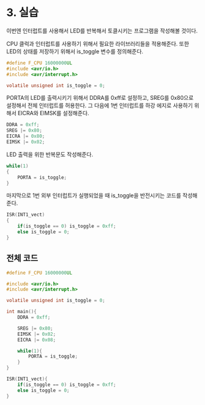 # 3. 실습

이번엔 인터럽트를 사용해서 LED를 반복해서 토클시키는 프로그램을 작성해볼 것이다.

CPU 클럭과 인터럽트를 사용하기 위해서 필요한 라이브러리들을 적용해준다. 또한 LED의 상태를 저장하기 위해서 is_toggle 변수를 정의해준다.

```c
#define F_CPU 16000000UL
#include <avr/io.h>
#include <avr/interrupt.h>

volatile unsigned int is_toggle = 0;
```

PORTA의 LED를 출력시키기 위해서 DDRA를 0xff로 설정하고, SREG를 0x80으로 설정해서 전체 인터럽트를 허용한다.
그 다음에 1번 인터럽트를 하강 에지로 사용하기 위해서 EICRA와 EIMSK를 설정해준다.

```c
DDRA = 0xff;
SREG |= 0x80;
EICRA |= 0x80;
EIMSK |= 0x02;
```

LED 출력을 위한 반복문도 작성해준다.

```c
while(1)
{
    PORTA = is_toggle;
}
```

마지막으로 1번 외부 인터럽트가 실행되었을 때 is_toggle을 반전시키는 코드를 작성해준다.

```c
ISR(INT1_vect)
{
    if(is_toggle == 0) is_toggle = 0xff;
    else is_toggle = 0;
}
```

## 전체 코드

```c
#define F_CPU 16000000UL

#include <avr/io.h>
#include <avr/interrupt.h>

volatile unsigned int is_toggle = 0;

int main(){
    DDRA = 0xff;

    SREG |= 0x80;
    EIMSK |= 0x02;
    EICRA |= 0x08;

    while(1){
        PORTA = is_toggle;
    }
}

ISR(INT1_vect){
    if(is_toggle == 0) is_toggle = 0xff;
    else is_toggle = 0;
}
```
